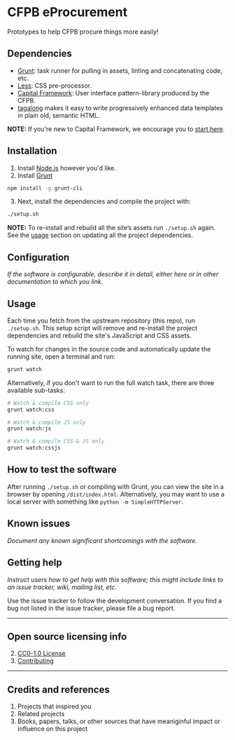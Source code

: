 # CFPB eProcurement

Prototypes to help CFPB procure things more easily!

## Dependencies

- [Grunt](http://gruntjs.com): task runner for pulling in assets,
  linting and concatenating code, etc.
- [Less](http://lesscss.org): CSS pre-processor.
- [Capital Framework](https://cfpb.github.io/capital-framework/getting-started):
  User interface pattern-library produced by the CFPB.
- [tagalong](https://github.com/shawnbot/tagalong) makes it easy to
  write progressively enhanced data templates in plain old, semantic
  HTML.

**NOTE:** If you're new to Capital Framework, we encourage you to
[start here](https://cfpb.github.io/capital-framework/getting-started).

## Installation

1. Install [Node.js](http://nodejs.org) however you'd like.
2. Install [Grunt](http://gruntjs.com)
  ```bash
  npm install -g grunt-cli
  ```
3. Next, install the dependencies and compile the project with:
  ```bash
  ./setup.sh
  ```
  __NOTE:__ To re-install and rebuild all the site’s assets run
  `./setup.sh` again. See the [usage](#usage) section on updating all the
  project dependencies.

## Configuration

_If the software is configurable, describe it in detail,
either here or in other documentation to which you link._

## Usage

Each time you fetch from the upstream repository (this repo), run `./setup.sh`.
This setup script will remove and re-install the project dependencies and
rebuild the site's JavaScript and CSS assets.

To watch for changes in the source code and automatically update the running site,
open a terminal and run:

```bash
grunt watch
```

Alternatively, if you don't want to run the full watch task,
there are three available sub-tasks:

```bash
# Watch & compile CSS only
grunt watch:css

# Watch & compile JS only
grunt watch:js

# Watch & compile CSS & JS only
grunt watch:cssjs
```

## How to test the software

After running `./setup.sh` or compiling with Grunt,
you can view the site in a browser by opening `/dist/index.html`.
Alternatively, you may want to use a local server with something like
`python -m SimpleHTTPServer`.

## Known issues

_Document any known significant shortcomings with the software._

## Getting help

_Instruct users how to get help with this software; this might include links
to an issue tracker, wiki, mailing list, etc._

Use the issue tracker to follow the development conversation.
If you find a bug not listed in the issue tracker, please file a bug report.


----

## Open source licensing info
2. [CC0-1.0 License](LICENSE.md)
2. [Contributing](CONTRIBUTING.md)


----

## Credits and references

1. Projects that inspired you
2. Related projects
3. Books, papers, talks, or other sources that have meaniginful impact or
   influence on this project
